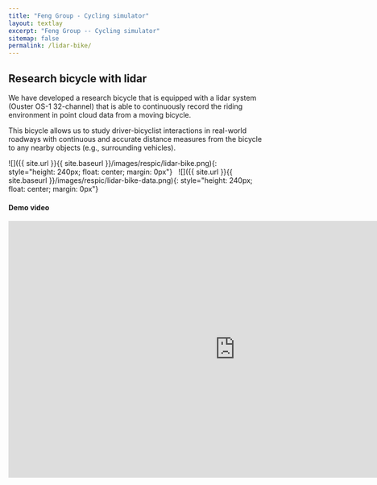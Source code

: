 ```yaml
---
title: "Feng Group - Cycling simulator"
layout: textlay
excerpt: "Feng Group -- Cycling simulator"
sitemap: false
permalink: /lidar-bike/
---
```


## Research bicycle with lidar

We have developed a research bicycle that is equipped with a lidar system (Ouster OS-1 32-channel) that is able to continuously record the riding environment in point cloud data from a moving bicycle.

This bicycle allows us to study driver-bicyclist interactions in real-world roadways with continuous and accurate distance measures from the bicycle to any nearby objects (e.g., surrounding vehicles). 

![]({{ site.url }}{{ site.baseurl }}/images/respic/lidar-bike.png){: style="height: 240px; float: center; margin: 0px"}
&nbsp;
![]({{ site.url }}{{ site.baseurl }}/images/respic/lidar-bike-data.png){: style="height: 240px; float: center; margin: 0px"}

#### Demo video

<iframe width="900" height="510" src="https://www.youtube.com/embed/rD5kJfxHXNc" title="YouTube video player" frameborder="0" allow="accelerometer; autoplay; clipboard-write; encrypted-media; gyroscope; picture-in-picture" allowfullscreen></iframe>

<br>
